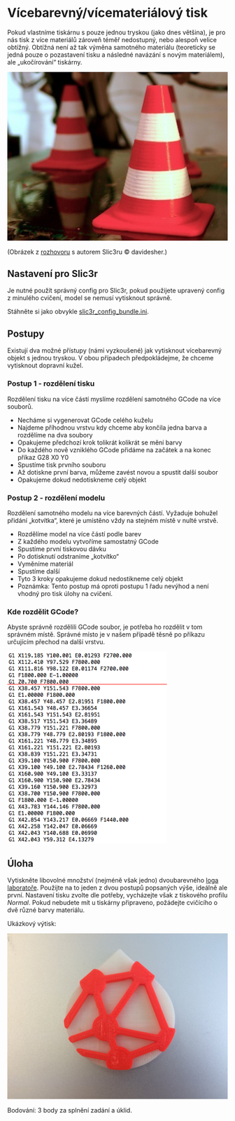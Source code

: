# Vícebarevný/vícemateriálový tisk

Pokud vlastníme tiskárnu s pouze jednou tryskou (jako dnes většina),
je pro nás tisk z více materiálů zároveň téměř nedostupný, nebo alespoň velice obtížný.
Obtížná není až tak výměna samotného materiálu (teoreticky se jedná pouze o pozastavení
tisku a následné navázání s novým materiálem), ale „ukočírování“ tiskárny.

![Gcode](../images/multicolor/multicolor_cone.jpg)

(Obrázek z [rozhovoru] s autorem Slic3ru © davidesher.)

[rozhovoru]: https://replicatore.wordpress.com/2014/11/19/il-progetto-slic3r-e-appena-iniziato-parola-di-alessandro-ranellucci/

Nastavení pro Slic3r
--------------------

Je nutné použít správný config pro Slic3r, pokud použijete upravený config z minulého cvičení, model se nemusí vytisknout správně.

Stáhněte si jako obvykle [slic3r_config_bundle.ini](../configs/printing/slic3r_config_bundle.ini).

## Postupy

Existují dva možné přístupy (námi vyzkoušené) jak vytisknout vícebarevný objekt s
jednou tryskou. V obou případech předpokládejme, že chceme vytisknout dopravní kužel.

### Postup 1 - rozdělení tisku

Rozdělení tisku na více částí myslíme rozdělení samotného GCode na více souborů.

 -  Necháme si vygenerovat GCode celého kuželu
 -  Najdeme příhodnou vrstvu kdy chceme aby končila jedna barva a rozdělíme na dva soubory
 -  Opakujeme předchozí krok tolikrát kolikrát se mění barvy
 -  Do každého nově vzniklého GCode přidáme na začátek a na konec příkaz G28 X0 Y0
 -  Spustíme tisk prvního souboru
 -  Až dotiskne první barva, můžeme zavést novou a spustit další soubor
 -  Opakujeme dokud nedotiskneme celý objekt

### Postup 2 - rozdělení modelu

Rozdělení samotného modelu na více barevných částí. Vyžaduje bohužel přidání „kotvítka“,
které je umístěno vždy na stejném místě v nulté vrstvě.

 -  Rozdělíme model na více částí podle barev
 -  Z každého modelu vytvoříme samostatný GCode
 -  Spustíme první tiskovou dávku
 -  Po dotisknutí odstraníme „kotvítko“
 -  Vyměníme materiál
 -  Spustíme další
 -  Tyto 3 kroky opakujeme dokud nedostikneme celý objekt
 -  Poznámka: Tento postup má oproti postupu 1 řadu nevýhod a není vhodný pro tisk úlohy na cvičení.

### Kde rozdělit GCode?

Abyste správně rozdělili GCode soubor, je potřeba ho rozdělit v tom správném místě.
Správné místo je v našem případě těsně po příkazu určujícím přechod na další vrstvu.

![Gcode](../images/multicolor/gcode.png)

## Úloha

Vytiskněte libovolné množství (nejméně však jedno) dvoubarevného
[loga laboratoře](../stls/multicolor/3dprintlab-logo.stl).
Použijte na to jeden z dvou postupů popsaných výše, ideálně ale první.
Nastavení tisku zvolte dle potřeby, vycházejte však z tiskového profilu *Normal*.
Pokud nebudete mít u tiskárny připraveno, požádejte cvičícího o dvě různé barvy materiálu.

Ukázkový výtisk:

![Ukázkový výtisk](../images/multicolor/logo.jpg)

Bodování: 3 body za splnění zadání a úklid.
